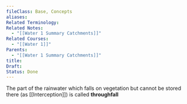 ```yaml
---
fileClass: Base, Concepts
aliases: 
Related Terminology: 
Related Notes:
  - "[[Water 1 Summary Catchments]]"
Related Courses:
  - "[[Water 1]]"
Parents:
  - "[[Water 1 Summary Catchments]]"
title: 
Draft: 
Status: Done
---
```

The part of the rainwater which falls on vegetation but cannot be stored there (as [[Interception]]) is called **throughfall**